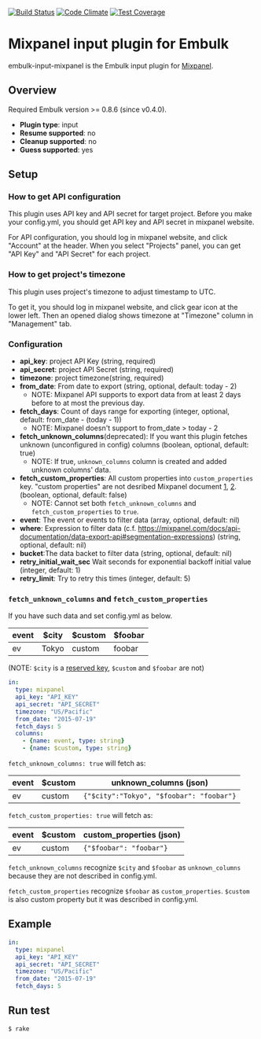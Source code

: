 [![Build Status](https://travis-ci.org/treasure-data/embulk-input-mixpanel.svg?branch=master)](https://travis-ci.org/treasure-data/embulk-input-mixpanel)
[![Code Climate](https://codeclimate.com/github/treasure-data/embulk-input-mixpanel/badges/gpa.svg)](https://codeclimate.com/github/treasure-data/embulk-input-mixpanel)
[![Test Coverage](https://codeclimate.com/github/treasure-data/embulk-input-mixpanel/badges/coverage.svg)](https://codeclimate.com/github/treasure-data/embulk-input-mixpanel/coverage)

# Mixpanel input plugin for Embulk

embulk-input-mixpanel is the Embulk input plugin for [Mixpanel](https://mixpanel.com).

## Overview

Required Embulk version >= 0.8.6 (since v0.4.0).

* **Plugin type**: input
* **Resume supported**: no
* **Cleanup supported**: no
* **Guess supported**: yes

## Setup

### How to get API configuration

This plugin uses API key and API secret for target project. Before you make your config.yml, you should get API key and API secret in mixpanel website.

For API configuration, you should log in mixpanel website, and click "Account" at the header. When you select "Projects" panel, you can get "API Key" and "API Secret" for each project.

### How to get project's timezone

This plugin uses project's timezone to adjust timestamp to UTC.

To get it, you should log in mixpanel website, and click gear icon at the lower left. Then an opened dialog shows timezone at "Timezone" column in "Management" tab.

### Configuration

- **api_key**: project API Key (string, required)
- **api_secret**: project API Secret (string, required)
- **timezone**: project timezone(string, required)
- **from_date**: From date to export (string, optional, default: today - 2)
  - NOTE: Mixpanel API supports to export data from at least 2 days before to at most the previous day.
- **fetch_days**: Count of days range for exporting (integer, optional, default: from_date - (today - 1))
  - NOTE: Mixpanel doesn't support to from_date > today - 2
- **fetch_unknown_columns**(deprecated): If you want this plugin fetches unknown (unconfigured in config) columns (boolean, optional, default: true)
  - NOTE: If true, `unknown_columns` column is created and added unknown columns' data.
- **fetch_custom_properties**: All custom properties into `custom_properties` key. "custom properties" are not desribed Mixpanel document [1](https://mixpanel.com/help/questions/articles/special-or-reserved-properties), [2](https://mixpanel.com/help/questions/articles/what-properties-do-mixpanels-libraries-store-by-default).  (boolean, optional, default: false)
  - NOTE: Cannot set both `fetch_unknown_columns` and `fetch_custom_properties` to `true`.
- **event**: The event or events to filter data (array, optional, default: nil)
- **where**: Expression to filter data (c.f. https://mixpanel.com/docs/api-documentation/data-export-api#segmentation-expressions) (string, optional, default: nil)
- **bucket**:The data backet to filter data (string, optional, default: nil)
- **retry_initial_wait_sec** Wait seconds for exponential backoff initial value (integer, default: 1)
- **retry_limit**: Try to retry this times (integer, default: 5)

### `fetch_unknown_columns` and `fetch_custom_properties`

If you have such data and set config.yml as below.

| event | $city   | $custom | $foobar |
| ----- | ------- | ------- | ------- |
| ev    | Tokyo   | custom  | foobar  |

(NOTE: `$city` is a [reserved key](https://mixpanel.com/help/questions/articles/what-properties-do-mixpanels-libraries-store-by-default), `$custom` and `$foobar` are not)

```yaml
in:
  type: mixpanel
  api_key: "API_KEY"
  api_secret: "API_SECRET"
  timezone: "US/Pacific"
  from_date: "2015-07-19"
  fetch_days: 5
  columns:
    - {name: event, type: string}
    - {name: $custom, type: string}
```


`fetch_unknown_columns: true` will fetch as:

| event | $custom | unknown_columns (json) |
| ----- | ------- | ----------------- |
| ev    | custom  | `{"$city":"Tokyo", "$foobar": "foobar"}` |

`fetch_custom_properties: true` will fetch as:

| event | $custom | custom_properties (json) |
| ----- | ------- | ----------------- |
| ev    | custom  | `{"$foobar": "foobar"}` |


`fetch_unknown_columns` recognize `$city` and `$foobar` as `unknown_columns` because they are not described in config.yml.

`fetch_custom_properties` recognize `$foobar` as `custom_properties`. `$custom` is also custom property but it was described in config.yml.

## Example

```yaml
in:
  type: mixpanel
  api_key: "API_KEY"
  api_secret: "API_SECRET"
  timezone: "US/Pacific"
  from_date: "2015-07-19"
  fetch_days: 5
```

## Run test

```
$ rake
```
